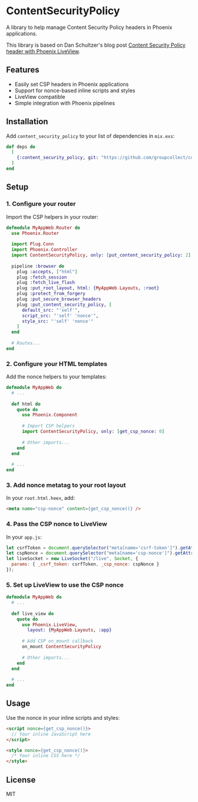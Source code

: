 # ContentSecurityPolicy

A library to help manage Content Security Policy headers in Phoenix applications.

This library is based on Dan Schultzer's blog post [Content Security Policy header with Phoenix LiveView](https://danschultzer.com/posts/content-security-policy-with-liveview).

## Features

- Easily set CSP headers in Phoenix applications
- Support for nonce-based inline scripts and styles
- LiveView compatible
- Simple integration with Phoenix pipelines

## Installation

Add `content_security_policy` to your list of dependencies in `mix.exs`:

```elixir
def deps do
  [
    {:content_security_policy, git: "https://github.com/groupcollect/content_security_policy.git", override: true, branch: "main"}
  ]
end
```

## Setup

### 1. Configure your router

Import the CSP helpers in your router:

```elixir
defmodule MyAppWeb.Router do
  use Phoenix.Router
  
  import Plug.Conn
  import Phoenix.Controller
  import ContentSecurityPolicy, only: [put_content_security_policy: 2]
  
  pipeline :browser do
    plug :accepts, ["html"]
    plug :fetch_session
    plug :fetch_live_flash
    plug :put_root_layout, html: {MyAppWeb.Layouts, :root}
    plug :protect_from_forgery
    plug :put_secure_browser_headers
    plug :put_content_security_policy, [
      default_src: "'self'", 
      script_src: "'self' 'nonce'",
      style_src: "'self' 'nonce'"
    ]
  end
  
  # Routes...
end
```

### 2. Configure your HTML templates

Add the nonce helpers to your templates:

```elixir
defmodule MyAppWeb do
  # ...
  
  def html do
    quote do
      use Phoenix.Component
      
      # Import CSP helpers
      import ContentSecurityPolicy, only: [get_csp_nonce: 0]
      
      # Other imports...
    end
  end
  
  # ...
end
```

### 3. Add nonce metatag to your root layout

In your `root.html.heex`, add:

```html
<meta name="csp-nonce" content={get_csp_nonce()} />
```

### 4. Pass the CSP nonce to LiveView 

In your `app.js`:

```javascript
let csrfToken = document.querySelector("meta[name='csrf-token']").getAttribute("content");
let cspNonce = document.querySelector("meta[name='csp-nonce']").getAttribute("content");
let liveSocket = new LiveSocket("/live", Socket, {
  params: { _csrf_token: csrfToken, _csp_nonce: cspNonce }
});
```

### 5. Set up LiveView to use the CSP nonce

```elixir
defmodule MyAppWeb do
  # ...
  
  def live_view do
    quote do
      use Phoenix.LiveView,
        layout: {MyAppWeb.Layouts, :app}
        
      # Add CSP on_mount callback
      on_mount ContentSecurityPolicy
      
      # Other imports...
    end
  end
  
  # ...
end
```

## Usage

Use the nonce in your inline scripts and styles:

```html
<script nonce={get_csp_nonce()}>
  // Your inline JavaScript here
</script>

<style nonce={get_csp_nonce()}>
  /* Your inline CSS here */
</style>
```

## License

MIT

